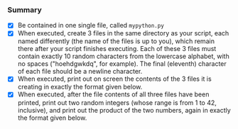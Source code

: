 ### Summary

- [X] Be contained in one single file, called `mypython.py`
- [X] When executed, create 3 files in the same directory as your script, each named differently (the name of the files is up to you), which remain there after your script finishes executing. Each of these 3 files must contain exactly 10 random characters from the lowercase alphabet, with no spaces ("hoehdgwkdq", for example). The final (eleventh) character of each file should be a newline character.
- [X] When executed, print out on screen the contents of the 3 files it is creating in exactly the format given below.
- [X] When executed, after the file contents of all three files have been printed, print out two random integers (whose range is from 1 to 42, inclusive), and print out the product of the two numbers, again in exactly the format given below.

